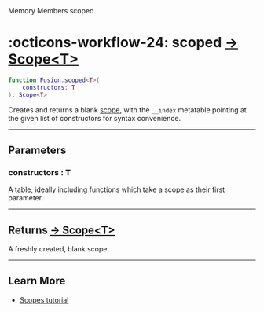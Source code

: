 <nav class="fusiondoc-api-breadcrumbs">
	<span>Memory</span>
	<span>Members</span>
	<span>scoped</span>
</nav>

<h1 class="fusiondoc-api-header" markdown>
	<span class="fusiondoc-api-icon" markdown>:octicons-workflow-24:</span>
	<span class="fusiondoc-api-name">scoped</span>
	<a href="../../types/scope" class="fusiondoc-api-type">
		-> Scope&lt;T&gt;
	</a>
</h1>

```Lua
function Fusion.scoped<T>(
	constructors: T
): Scope<T>
```

Creates and returns a blank [scope](../../types/scope), with the `__index`
metatable pointing at the given list of constructors for syntax convenience.

-----

## Parameters

<h3 markdown>
	constructors
	<span class="fusiondoc-api-type">
		: T
	</span>
</h3>

A table, ideally including functions which take a scope as their first
parameter.

-----

<h2 markdown>
	Returns
	<a href="../../types/scope" class="fusiondoc-api-type">
		-> Scope&lt;T&gt;
	</a>
</h2>

A freshly created, blank scope.

-----

## Learn More

- [Scopes tutorial](../../../../tutorials/fundamentals/scopes)